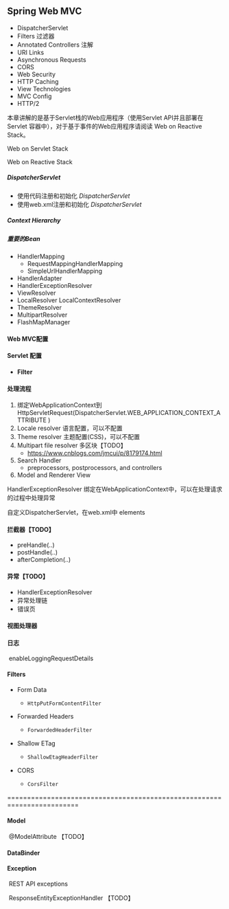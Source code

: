 ## Spring Web MVC

- DispatcherServlet
- Filters 过滤器
- Annotated Controllers 注解
- URI Links
- Asynchronous Requests
- CORS
- Web Security
- HTTP Caching
- View Technologies
- MVC Config
- HTTP/2



本章讲解的是基于Servlet栈的Web应用程序（使用Servlet API并且部署在Servlet 容器中），对于基于事件的Web应用程序请阅读 Web on Reactive Stack。



Web on Servlet Stack

Web on Reactive Stack



##### DispatcherServlet

- 使用代码注册和初始化 *DispatcherServlet*
- 使用web.xml注册和初始化 *DispatcherServlet*

##### Context Hierarchy



##### 重要的Bean

- HandlerMapping
  - RequestMappingHandlerMapping
  - SimpleUrlHandlerMapping
- HandlerAdapter
- HandlerExceptionResolver
- ViewResolver
- LocalResolver LocalContextResolver
- ThemeResolver
- MultipartResolver
- FlashMapManager

#### Web MVC配置

#### Servlet 配置

- #### Filter

#### 处理流程

1. 绑定WebApplicationContext到HttpServletRequest(DispatcherServlet.WEB_APPLICATION_CONTEXT_ATTRIBUTE )
2. Locale resolver 语言配置，可以不配置
3. Theme resolver 主题配置(CSS)，可以不配置
4. Multipart file resolver 多区块【TODO】
   - https://www.cnblogs.com/jmcui/p/8179174.html
5. Search Handler
   - preprocessors, postprocessors, and controllers
6. Model and Renderer View



HandlerExceptionResolver 绑定在WebApplicationContext中，可以在处理请求的过程中处理异常

自定义DispatcherServlet，在web.xml中 <init-param> elements

#### 拦截器【TODO】

- preHandle(..)
- postHandle(..)
- afterCompletion(..)

#### 异常【TODO】

- HandlerExceptionResolver
- 异常处理链
- 错误页

#### 视图处理器

#### 日志

​	enableLoggingRequestDetails





#### Filters

- Form Data

  - ```java
    HttpPutFormContentFilter
    ```

- Forwarded Headers

  - ```java
    ForwardedHeaderFilter
    ```

- Shallow ETag

  - ```java
    ShallowEtagHeaderFilter
    ```

- CORS

  - ```java
    CorsFilter
    ```







========================================================================

#### Model

​	@ModelAttribute 【TODO】

#### DataBinder

#### Exception

​		REST API exceptions

​			ResponseEntityExceptionHandler 【TODO】







